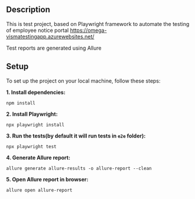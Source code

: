 ## Description
This is test project, based on Playwright framework to automate the testing of employee notice portal https://omega-vismatestingapp.azurewebsites.net/

Test reports are generated using Allure

## Setup
To set up the project on your local machine, follow these steps:

**1. Install dependencies:**

```
npm install
```

**2. Install Playwright:**

```
npx playwright install
```

**3. Run the tests(by default 
it will run tests in `e2e` folder):**

```
npx playwright test
```

**4. Generate Allure report:**

```
allure generate allure-results -o allure-report --clean
```

**5. Open Allure report in browser:**
```
allure open allure-report
```